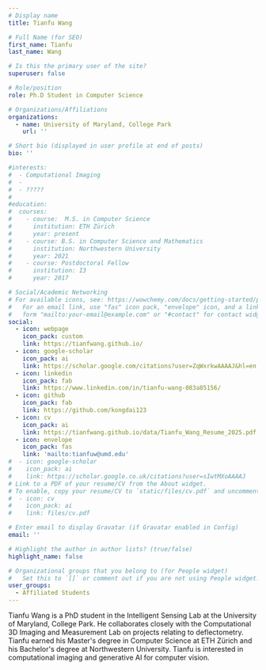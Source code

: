 ```yaml
---
# Display name
title: Tianfu Wang

# Full Name (for SEO)
first_name: Tianfu
last_name: Wang

# Is this the primary user of the site?
superuser: false

# Role/position
role: Ph.D Student in Computer Science

# Organizations/Affiliations
organizations:
  - name: University of Maryland, College Park
    url: ''

# Short bio (displayed in user profile at end of posts)
bio: ''

#interests:
#  - Computational Imaging
#  - 
#  - ????? 
#  
#education:
#  courses:
#    - course:  M.S. in Computer Science
#      institution: ETH Zürich
#      year: present
#    - course: B.S. in Computer Science and Mathematics
#      institution: Northwestern University
#      year: 2021
#    - course: Postdoctoral Fellow
#      institution: I3
#      year: 2017

# Social/Academic Networking
# For available icons, see: https://wowchemy.com/docs/getting-started/page-builder/#icons
#   For an email link, use "fas" icon pack, "envelope" icon, and a link in the
#   form "mailto:your-email@example.com" or "#contact" for contact widget.
social:
  - icon: webpage
    icon_pack: custom
    link: https://tianfwang.github.io/
  - icon: google-scholar
    icon_pack: ai
    link: https://scholar.google.com/citations?user=ZqWxrkwAAAAJ&hl=en
  - icon: linkedin
    icon_pack: fab
    link: https://www.linkedin.com/in/tianfu-wang-083a85156/
  - icon: github
    icon_pack: fab
    link: https://github.com/kongdai123
  - icon: cv
    icon_pack: ai
    link: https://tianfwang.github.io/data/Tianfu_Wang_Resume_2025.pdf
  - icon: envelope
    icon_pack: fas
    link: 'mailto:tianfuw@umd.edu'
#  - icon: google-scholar
#    icon_pack: ai
#    link: https://scholar.google.co.uk/citations?user=sIwtMXoAAAAJ
# Link to a PDF of your resume/CV from the About widget.
# To enable, copy your resume/CV to `static/files/cv.pdf` and uncomment the lines below.
#  - icon: cv
#    icon_pack: ai
#    link: files/cv.pdf

# Enter email to display Gravatar (if Gravatar enabled in Config)
email: ''

# Highlight the author in author lists? (true/false)
highlight_name: false

# Organizational groups that you belong to (for People widget)
#   Set this to `[]` or comment out if you are not using People widget.
user_groups:
  - Affiliated Students
---
```

Tianfu Wang is a PhD student in the Intelligent Sensing Lab at the University of Maryland, College Park. He collaborates closely with the Computational 3D Imaging and Measurement Lab on projects relating to deflectometry. Tianfu earned his Master's degree in Computer Science at ETH Zürich and his Bachelor's degree at Northwestern University. Tianfu is interested in computational imaging and generative AI for computer vision.